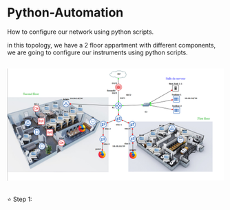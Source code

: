 # Python-Automation
How to configure our network using python scripts.





in this topology, we have a 2 floor appartment with different components, we are going to configure our instruments using python scripts. 
##

![image](images/1.PNG)

##

:star: Step 1: 

